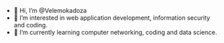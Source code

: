 - 👋 Hi, I’m @Velemokadoza
- 👀 I’m interested in web application development, information security and coding.
- 🌱 I’m currently learning computer networking, coding and data science.


<!---
Velemokadoza/Velemokadoza is a ✨ special ✨ repository because its `README.md` (this file) appears on your GitHub profile.
You can click the Preview link to take a look at your changes.
--->
